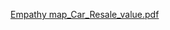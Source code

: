 [Empathy map_Car_Resale_value.pdf](https://github.com/IBM-EPBL/IBM-Project-11725-1659342111/files/9591192/Empathy.map_Car_Resale_value.pdf)
